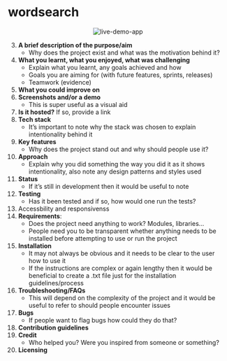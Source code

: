 # wordsearch

<p align="center">
<img src="https://i.ibb.co/hcXwb0G/ezgif-com-gif-maker-1.gif" alt="live-demo-app">
</p>

3. **A brief description of the purpose/aim**
    - Why does the project exist and what was the motivation behind it?
4. **What you learnt, what you enjoyed, what was challenging** 
    - Explain what you learnt, any goals achieved and how
    - Goals you are aiming for (with future features, sprints, releases)
    - Teamwork (evidence)
5. **What you could improve on**
6. **Screenshots and/or a demo**
    - This is super useful as a visual aid
7. **Is it hosted?** If so, provide a link
8. **Tech stack**
    - It’s important to note why the stack was chosen to explain intentionality behind it
9. **Key features**
    - Why does the project stand out and why should people use it?
10. **Approach**
    - Explain why you did something the way you did it as it shows intentionality, also note any design patterns and styles used
11. **Status**
    - If it’s still in development then it would be useful to note
12. **Testing**
    - Has it been tested and if so, how would one run the tests?
13. Accessbility and responsivenss 
14. **Requirements**:
    - Does the project need anything to work? Modules, libraries…
    - People need you to be transparent whether anything needs to be installed before attempting to use or run the project
15. **Installation**
    - It may not always be obvious and it needs to be clear to the user how to use it
    - If the instructions are complex or again lengthy then it would be beneficial to create a .txt file just for the installation guidelines/process
16. **Troubleshooting/FAQs**
    - This will depend on the complexity of the project and it would be useful to refer to should people encounter issues
17. **Bugs**
    - If people want to flag bugs how could they do that?
18. **Contribution guidelines**
19. **Credit**
    - Who helped you? Were you inspired from someone or something?
20. **Licensing**
